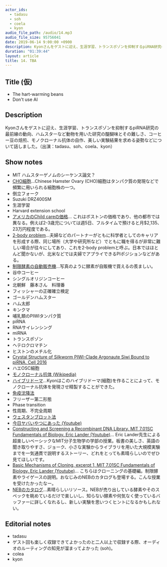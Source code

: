 ```yaml
---
actor_ids:
  - tadasu
  - soh
  - coela
  - kyon
audio_file_path: /audio/14.mp3
audio_file_size: 95756041
date: 2019-06-14 9:00:00 +0900
description: Kyonさんをゲストに迎え、生涯学習、トランスポゾンを抑制するpiRNA研究の最前線の動向、ハムスターなど動物を用いた研究の醍醐味とその難しさ、コーヒー豆の焙煎、モノクローナル抗体の自作、美しい実験結果を求める姿勢などについて話しました。（出演：tadasu、soh、coela、kyon）
duration: "01:39:44"
layout: article
title: 14. TBA
---
```


## Title (仮)
- The hart-warming beans
- Don't use AI

## Description
Kyonさんをゲストに迎え、生涯学習、トランスポゾンを抑制するpiRNA研究の最前線の動向、ハムスターなど動物を用いた研究の醍醐味とその難しさ、コーヒー豆の焙煎、モノクローナル抗体の自作、美しい実験結果を求める姿勢などについて話しました。（出演：tadasu、soh、coela、kyon）

## Show notes
- MIT ハムスターゲノムのシーケンス論文？
- [CHO細胞](http://www.saibou.jp/service/pickup/cho-k1)...Chinese Hamster Ovary (CHO)細胞はタンパク質の発現などで頻繁に用いられる細胞株の一つ。
- 倒立フォーク
- Suzuki DRZ400SM
- 生涯学習
- Harvard extension school
- [アメリカのChild careの価格](https://www.blog.crn.or.jp/report/09/75.html)... これはボストンの価格であり、他の都市では異なる。例えば2-3歳児については週5日、フルタイムで預けると月$2,135、23万円程度である。
- [2-body problem](https://en.wikipedia.org/wiki/Two-body_problem_(career))...夫婦などのパートナーがともに科学者としてのキャリアを形成する際、同じ場所（大学や研究所など）でともに職を得るが非常に難しい場合が往々にしてあり、これを2-body problemと呼ぶ。日本ではほとんど聞かないが、北米などでは夫婦でアプライできるPIポジションなどがある。
- [制限酵素の自動販売機](http://www.dcscience.net/montreal-08/slides/sigworth-yale-restriction-vending-machine-120508.html)...写真のように酵素が自販機で買えるの羨ましい。
- 谷中コーヒー
- シングルオリジンコーヒー
- 北朝鮮　藤本さん　料理番
- フィッシャーの正確確立検定
- ゴールデンハムスター
- ハム太郎
- キンクマ
- 哺乳類のPIWIタンパク質
- piRNA
- RNAサイレンシング
- miRNA
- トランスポゾン
- ヘテロクロマチン
- ヒストンのメチル化
- [Crystal Structure of Silkworm PIWI-Clade Argonaute Siwi Bound to piRNA. Cell 2016](https://www.cell.com/cell/fulltext/S0092-8674(16)31230-2)
- ハエOSC細胞
- [モノクローナル抗体 (Wikipedia)](https://ja.wikipedia.org/wiki/%E3%83%A2%E3%83%8E%E3%82%AF%E3%83%AD%E3%83%BC%E3%83%8A%E3%83%AB%E6%8A%97%E4%BD%93)
- [ハイブリドーマ](https://ja.wikipedia.org/wiki/%E3%83%8F%E3%82%A4%E3%83%96%E3%83%AA%E3%83%89%E3%83%BC%E3%83%9E)...Kyonはこのハイブリドーマ(細胞)を作ることによって、モノクローナル抗体を発現させ精製することができた。
- [免疫沈降法](https://ja.wikipedia.org/wiki/%E5%85%8D%E7%96%AB%E6%B2%88%E9%99%8D%E6%B3%95)
- フリーザー第二形態
- Phase transition
- 性周期、不完全周期
- [ウェスタンブロット法](https://ja.wikipedia.org/wiki/%E3%82%A6%E3%82%A7%E3%82%B9%E3%82%BF%E3%83%B3%E3%83%96%E3%83%AD%E3%83%83%E3%83%86%E3%82%A3%E3%83%B3%E3%82%B0)
- [今日ヤバいやつにあった (Youtube)](https://www.youtube.com/channel/UCQ3Kgx1G1NkELoJ8tJ3uelg)
- [Constructing and Screening a Recombinant DNA Library. MIT 7.01SC Fundamentals of Biology. Eric Lander (Youtube)](https://www.youtube.com/watch?v=BIIWlZqWxKg)... Eric Lander先生による超楽しいベーシックなMIT分子生物学の学部の授業。板書の美しさ、英語の聞き取りやすさ、ジョーク、小さな実験からライブラリを用いた大規模実験までを一気通貫で説明するストーリー、どれをとっても素晴らしいのでぜひ見てほしいです。
- [Basic Mechanisms of Cloning, excerpt 1, MIT 7.01SC Fundamentals of Biology. Eric Lander (Youtube)](https://www.youtube.com/watch?v=CdAgzk5tQhs)... こちらはクローニングの基礎編。制限酵素やライゲースの説明。おなじみのNEBのカタログも登場する。こんな授業を受けたかったなー。
- [NEBのカタログ](https://www.neb-online.de/en/neb-download/)...素晴らしいリソース。NEBが売り出している酵素やそのスペックを眺めているだけで楽しいし、知らない酵素や何気なく使っているバッファーに詳しくなれるし、新しい実験を思いつくヒントになるかもしれない。

## Editorial notes
- tadasu
- ゲスト回も楽しく収録できてよかったのと二人以上で収録する際、オーディオのルーティングの知見が溜まってよかった (soh)。
- colea
- kyon
